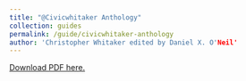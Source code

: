 ```yaml
---
title: "@Civicwhitaker Anthology"
collection: guides
permalink: /guide/civicwhitaker-anthology
author: 'Christopher Whitaker edited by Daniel X. O'Neil'
---
```

[Download PDF here.](http://eipapa.github.io/hack-research-mmistakes/files/civicwhitaker-anthology.pdf)
